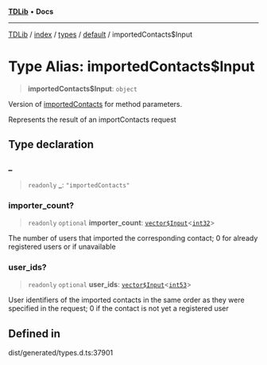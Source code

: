 [**TDLib**](../../../../../../README.md) • **Docs**

***

[TDLib](../../../../../../modules.md) / [index](../../../../../README.md) / [types](../../../README.md) / [default](../README.md) / importedContacts$Input

# Type Alias: importedContacts$Input

> **importedContacts$Input**: `object`

Version of [importedContacts](importedContacts.md) for method parameters.

Represents the result of an importContacts request

## Type declaration

### \_

> `readonly` **\_**: `"importedContacts"`

### importer\_count?

> `readonly` `optional` **importer\_count**: [`vector$Input`](vector$Input.md)\<[`int32`](int32.md)\>

The number of users that imported the corresponding contact; 0 for already registered users or if unavailable

### user\_ids?

> `readonly` `optional` **user\_ids**: [`vector$Input`](vector$Input.md)\<[`int53`](int53.md)\>

User identifiers of the imported contacts in the same order as they were specified in the request; 0 if the contact is not yet a registered user

## Defined in

dist/generated/types.d.ts:37901
